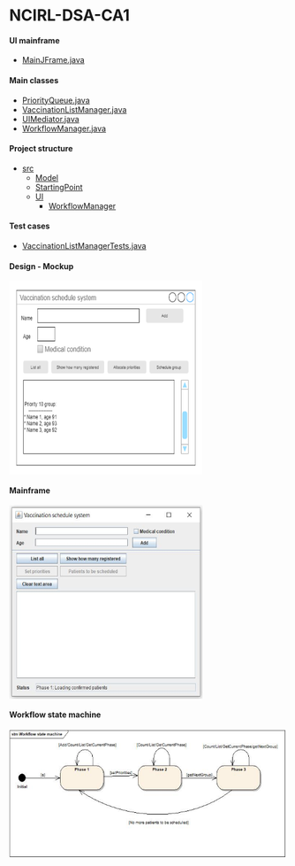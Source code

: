 # NCIRL-DSA-CA1

#### UI mainframe
- [MainJFrame.java](https://github.com/herreramaxi/NCIRL-DSA-CA1/blob/main/src/UI/MainJFrame.java)

#### Main classes
- [PriorityQueue.java](https://github.com/herreramaxi/NCIRL-DSA-CA1/blob/main/src/Model/PriorityQueue.java)
- [VaccinationListManager.java](https://github.com/herreramaxi/NCIRL-DSA-CA1/blob/main/src/Model/VaccinationListManager.java)
- [UIMediator.java](https://github.com/herreramaxi/NCIRL-DSA-CA1/blob/main/src/UI/UIMediator.java)
- [WorkflowManager.java](https://github.com/herreramaxi/NCIRL-DSA-CA1/blob/main/src/UI/WorkflowManager/WorkflowManager.java)

#### Project structure
 - [src](https://github.com/herreramaxi/NCIRL-DSA-CA1/tree/main/src)
    -  [Model](https://github.com/herreramaxi/NCIRL-DSA-CA1/tree/main/src/Model)
    -  [StartingPoint](https://github.com/herreramaxi/NCIRL-DSA-CA1/tree/main/src/StartingPoint)
    -  [UI](https://github.com/herreramaxi/NCIRL-DSA-CA1/tree/main/src/UI)
        * [WorkflowManager](https://github.com/herreramaxi/NCIRL-DSA-CA1/tree/main/src/UI/WorkflowManager)
 
#### Test cases
- [VaccinationListManagerTests.java](https://github.com/herreramaxi/NCIRL-DSA-CA1/blob/main/test/VaccinationListManagerTests.java)

#### Design - Mockup
<a href="url"><img src="https://github.com/herreramaxi/NCIRL-DSA-CA1/blob/main/uml/ca%20mockup.png" align="center" height="350" width="350" ></a>

#### Mainframe
<a href="url"><img src="https://github.com/herreramaxi/NCIRL-DSA-CA1/blob/main/uml/Main%20frame.JPG" align="center" height="350" width="350" ></a>

#### Workflow state machine
<a href="url"><img src="https://github.com/herreramaxi/NCIRL-DSA-CA1/blob/main/uml/Workflow%20state%20machine.jpg" align="center" height="230" width="500" ></a>
